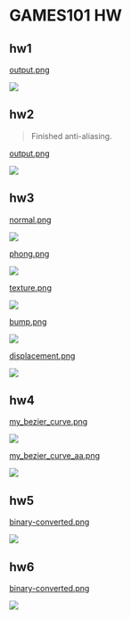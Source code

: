 # GAMES101 HW

## hw1

[output.png](hw1/image/output.png)

![](hw1/image/output.png)

## hw2

> Finished anti-aliasing.

[output.png](hw2/image/output.png)

![](hw2/image/output.png)

## hw3

[normal.png](hw3/image/normal.png)

![](hw3/image/normal.png)

[phong.png](hw3/image/phong.png)

![](hw3/image/phong.png)

[texture.png](hw3/image/texture.png)

![](hw3/image/texture.png)

[bump.png](hw3/image/bump.png)

![](hw3/image/bump.png)

[displacement.png](hw3/image/displacement.png)

![](hw3/image/displacement.png)

## hw4

[my_bezier_curve.png](hw4/image/my_bezier_curve.png)

![](hw4/image/my_bezier_curve.png)

[my_bezier_curve_aa.png](hw4/image/my_bezier_curve_aa.png)

![](hw4/image/my_bezier_curve_aa.png)

## hw5

[binary-converted.png](hw5/image/binary-converted.png)

![](hw5/image/binary-converted.png)

## hw6

[binary-converted.png](hw6/image/binary-converted.png)

![](hw6/image/binary-converted.png)